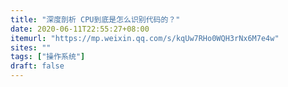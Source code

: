 ```yaml
---
title: "深度剖析 CPU到底是怎么识别代码的？"
date: 2020-06-11T22:55:27+08:00
itemurl: "https://mp.weixin.qq.com/s/kqUw7RHo0WQH3rNx6M7e4w"
sites: ""
tags: ["操作系统"]
draft: false
---
```


